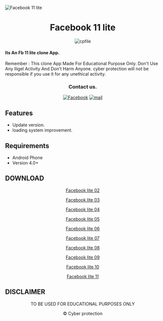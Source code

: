 ![Facebook 11 lite](https://github.com/cpfile/Facebook-11-lite-update-version-/assets/133189455/aca14d2f-4621-4611-ad57-cc6bde27137e)

<h1 align=center>Facebook 11 lite</h1>
<p align="center"> <img src="https://komarev.com/ghpvc/?username=cpfile&label=Total Facebook 11 lite %20download&color=0e75b6&style=flat" alt="cpfile" /> </p>

#### Its An Fb 11 lite clone  App. 
Remember : This clone App Made For Educational Purpose Only. Don't Use Any Iligel Activity And Don't Harm Anyone. cyber protection will not be responsible if you use it for any unethical activity.
<div align="center">

### Contact us.
[![Facebook](https://img.shields.io/badge/Facebook-1877F2?style=for-the-badge&logo=facebook&logoColor=white)](https://m.facebook.com/groups/cyberprotectionofficial/)
[![mail](https://img.shields.io/badge/Gmail-D14836?style=for-the-badge&logo=gmail&logoColor=white)](mailto:mehedi0213@gmail.com)

</div>

## Features

 - Update version.
 - loading system improvement.

## Requirements
 - Android Phone
 - Version 4.0+
 
 ## DOWNLOAD
 <p align="center"> <a href="https://github.com/cpfile/Facebook-11-lite-update-version-/releases/download/V2.0/Lite.2.apk">Facebook lite 02</a>

 <p align="center"><a href="https://github.com/cpfile/Facebook-11-lite-update-version-/releases/download/V2.0/Lite.3.apk">Facebook lite 03</a>
 <p align="center"><a href="https://github.com/cpfile/Facebook-11-lite-update-version-/releases/download/V2.0/Lite.4.apk">Facebook lite 04</a>
 <p align="center"><a href="https://github.com/cpfile/Facebook-11-lite-update-version-/releases/download/V2.0/Lite.5.apk">Facebook lite 05</a>
 <p align="center"><a href="https://github.com/cpfile/Facebook-11-lite-update-version-/releases/download/V2.0/Lite.6.apk">Facebook lite 06</a>
 <p align="center"><a href="https://github.com/cpfile/Facebook-11-lite-update-version-/releases/download/V2.0/Lite.7.apk">Facebook lite 07</a>
 <p align="center"><a href="https://github.com/cpfile/Facebook-11-lite-update-version-/releases/download/V2.0/Lite.8.apk">Facebook lite 08</a>
 <p align="center"><a href="https://github.com/cpfile/Facebook-11-lite-update-version-/releases/download/V2.0/Lite.9.apk">Facebook lite 09</a>
 <p align="center"><a href="https://github.com/cpfile/Facebook-11-lite-update-version-/releases/download/V2.0/Lite.10.apk">Facebook lite 10</a>
 
<p align="center"><a href="https://github.com/cpfile/Facebook-11-lite-update-version-/releases/download/V2.0/Lite.11.apk">Facebook lite 11</a>

## DISCLAIMER
<p align="center">
 TO BE USED FOR EDUCATIONAL PURPOSES ONLY
</p>
<p align="center">© Cyber protection 